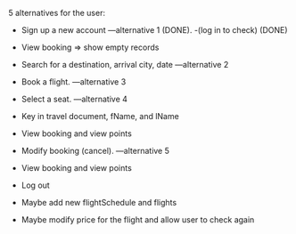 5 alternatives for the user:

- Sign up a new account —alternative 1 (DONE). 
  -(log in to check)                   (DONE)
- View booking => show empty records
- Search for a destination, arrival city, date  —alternative 2
- Book a flight. —alternative 3
- Select a seat. —alternative 4
- Key in travel document, fName, and lName
- View booking and view points
- Modify booking (cancel). —alternative 5
- View booking and view points
- Log out

- Maybe add new flightSchedule and flights
- Maybe modify price for the flight and allow user to check again
